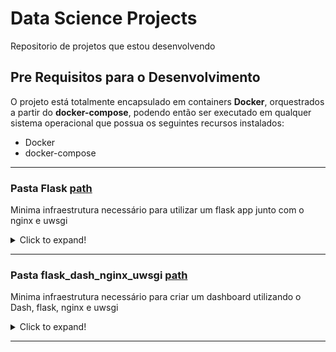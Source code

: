 # Data Science Projects
Repositorio de projetos que estou desenvolvendo


## Pre Requisitos para o Desenvolvimento

O projeto está totalmente encapsulado em containers **Docker**, orquestrados a partir do **docker-compose**, podendo 
então ser executado em qualquer sistema operacional que possua os seguintes recursos instalados:

- Docker
- docker-compose 

---
### Pasta Flask [path](https://github.com/eduardosisti/Data_Science_Projects/tree/main/Flask)
Minima infraestrutura necessário para utilizar um flask app junto com o nginx e uwsgi
<details>
  <summary>Click to expand!</summary>
    
   1. Faça download com git clone ...

   2. Vá para a pasta do Flask
   ```
   cd ./Flask
   ```
   3. Execute o seguinte comando no mesmo diretório que docker-compose.yml para construir os serviços:
   ```
    docker-compose up -d --build
   ```
</details>

---

### Pasta flask_dash_nginx_uwsgi [path](https://github.com/eduardosisti/Data_Science_Projects/tree/main/flask_dash_nginx_uwsgi)
Minima infraestrutura necessário para criar um dashboard utilizando o Dash, flask, nginx e uwsgi

<details>
  <summary>Click to expand!</summary>


   1. Faça download com git clone ...

   2. Vá para a pasta do flask_dash_nginx_uwsgi
   ```
    cd ./flask_dash_nginx_uwsgi
   ```
   3. Foi adicionado um autenticador para entrar no dash, para alterar o default altere o dockerfile:

   ```
    cd ./flask_dash_nginx_uwsgi/flask_app/Dockerfile
   ```
Default | Login | Senha
--- | --- | ---
Parametros:| **eduardo** | **teste**
   
   4. Construa seu Dashboard no arquivo:
   ```
   nano ./flask_dash_nginx_uwsgi/flask_app/app_flask/views.py 
   ```
   Se precisar de ajuda vá para:
   [dash_documentation](https://dash.plotly.com/layout)

   5. Execute o seguinte comando no mesmo diretório que docker-compose.yml para construir os serviços:
   ```
   docker-compose up -d --build
   ```
</details>

---
